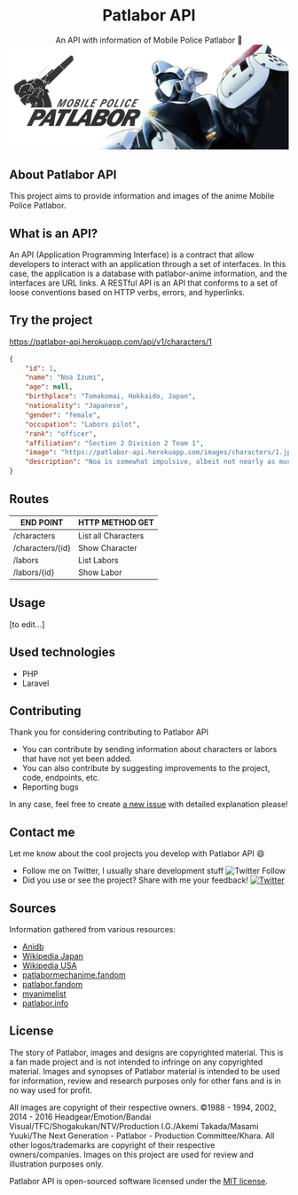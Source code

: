 <h1 align="center">Patlabor API</h1>

<p align="center">
An API with information of Mobile Police Patlabor 🤖
<img src=".assets/patlabor_banner.webp" alt="Patlabor banner">
</p>

## About Patlabor API

This project aims to provide information and images of the anime Mobile Police Patlabor.

## What is an API?

An API (Application Programming Interface) is a contract that allow developers to interact with an application through a set of interfaces. In this case, the application is a database with patlabor-anime information, and the interfaces are URL links. A RESTful API is an API that conforms to a set of loose conventions based on HTTP verbs, errors, and hyperlinks.

## Try the project

https://patlabor-api.herokuapp.com/api/v1/characters/1

```json
{
    "id": 1,
    "name": "Noa Izumi",
    "age": null,
    "birthplace": "Tomakomai, Hokkaido, Japan",
    "nationality": "Japanese",
    "gender": "female",
    "occupation": "Labors pilot",
    "rank": "officer",
    "affiliation": "Section 2 Division 2 Team 1",
    "image": "https://patlabor-api.herokuapp.com/images/characters/1.jpg",
    "description": "Noa is somewhat impulsive, albeit not nearly as much as Ohta... "
}
```

## Routes

| END POINT        | HTTP METHOD GET     |
| -----------      | ---------------     |
| /characters      | List all Characters |
| /characters/{id} | Show Character      |
| /labors          | List Labors         |
| /labors/{id}     | Show Labor          |

## Usage

[to edit...]

## Used technologies

- PHP
- Laravel

## Contributing

Thank you for considering contributing to Patlabor API

- You can contribute by sending information about characters or labors that have not yet been added.
- You can also contribute by suggesting improvements to the project, code, endpoints, etc.
- Reporting bugs 

In any case, feel free to create [a new issue](https://github.com/lmendev/patlabor-api/issues) with detailed explanation please!

## Contact me
Let me know about the cool projects you develop with Patlabor API 😄

- Follow me on Twitter, I usually share development stuff <img alt="Twitter Follow" src="https://img.shields.io/twitter/follow/Lmendev?style=social"> 
- Did you use or see the project? Share with me your feedback! <a href="https://twitter.com/intent/tweet?text=Hi! @Lmendev I just saw your project &url=https%3A%2F%2Fgithub.com%2FLmendev%2FPatlabor-api"><img alt="Twitter" src="https://img.shields.io/twitter/url?style=social&url=https%3A%2F%2Ftwitter.com%2FLmendev"></a>

## Sources
Information gathered from various resources:

- [Anidb](https://anidb.net)
- [Wikipedia Japan](https://ja.wikipedia.org/wiki/%E6%A9%9F%E5%8B%95%E8%AD%A6%E5%AF%9F%E3%83%91%E3%83%88%E3%83%AC%E3%82%A4%E3%83%90%E3%83%BC%E3%81%AE%E7%99%BB%E5%A0%B4%E4%BA%BA%E7%89%A9#.E7.89.B9.E8.BB.8A.E4.BA.8C.E8.AA.B2_.E7.AC.AC.E4.BA.8C.E5.B0.8F.E9.9A.8A) 
- [Wikipedia USA](https://en.wikipedia.org/wiki/List_of_Patlabor_characters#Section_2_Division_2)
- [patlabormechanime.fandom](https://patlabormechanime.fandom.com/es/wiki/Mikiyasu_Shinshi)
- [patlabor.fandom](https://patlabor.fandom.com/)
- [myanimelist](https://myanimelist.net/)
- [patlabor.info](http://www.patlabor.info/)

## License

The story of Patlabor, images and designs are copyrighted material. This is a fan made project and is not intended to infringe on any copyrighted material. Images and synopses of Patlabor material is intended to be used for information, review and research purposes only for other fans and is in no way used for profit.

All images are copyright of their respective owners. ©1988 - 1994, 2002, 2014 - 2016 Headgear/Emotion/Bandai Visual/TFC/Shogakukan/NTV/Production I.G./Akemi Takada/Masami Yuuki/The Next Generation - Patlabor - Production Committee/Khara. All other logos/trademarks are copyright of their respective owners/companies. Images on this project are used for review and illustration purposes only.

Patlabor API is open-sourced software licensed under the [MIT license](https://opensource.org/licenses/MIT).
